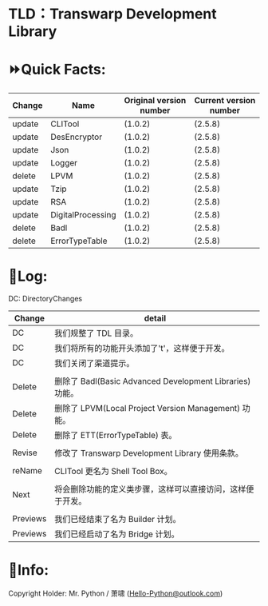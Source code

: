 # TLD：Transwarp Development Library
# ⏩Quick Facts:
| Change | Name              | Original version number | Current version number |
|--------|-------------------|-------------------------|------------------------|
| update | CLITool           | (1.0.2)                 | (2.5.8)                |
| update | DesEncryptor      | (1.0.2)                 | (2.5.8)                |
| update | Json              | (1.0.2)                 | (2.5.8)                |
| update | Logger            | (1.0.2)                 | (2.5.8)                |
| delete | LPVM              | (1.0.2)                 | (2.5.8)                |
| update | Tzip              | (1.0.2)                 | (2.5.8)                |
| update | RSA               | (1.0.2)                 | (2.5.8)                |
| update | DigitalProcessing | (1.0.2)                 | (2.5.8)                |
| delete | Badl              | (1.0.2)                 | (2.5.8)                |
| delete | ErrorTypeTable    | (1.0.2)                 | (2.5.8)                |


# 📒Log:
DC: DirectoryChanges

| Change   | detail                                                  |
|----------|---------------------------------------------------------|
| DC       | 我们规整了 TDL 目录。                                     |
| DC       | 我们将所有的功能开头添加了't'，这样便于开发。               |
| DC       | 我们关闭了渠道提示。                                      |
|||
| Delete   | 删除了 Badl(Basic Advanced Development Libraries) 功能。 |
| Delete   | 删除了 LPVM(Local Project Version Management) 功能。     |
| Delete   | 删除了 ETT(ErrorTypeTable) 表。                          |
|||
| Revise   | 修改了 Transwarp Development Library 使用条款。          |
|||
| reName   | CLITool 更名为 Shell Tool Box。                          |
|||
| Next     | 将会删除功能的定义类步骤，这样可以直接访问，这样便于开发。   |
|||
| Previews | 我们已经结束了名为 Builder 计划。                         |
| Previews | 我们已经启动了名为 Bridge 计划。                          |


# 🌠Info:
Copyright Holder: Mr. Python / 萧啸 (Hello-Python@outlook.com)
